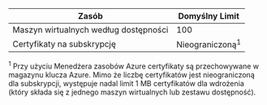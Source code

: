 Zasób|Domyślny Limit
---|---
Maszyn wirtualnych według dostępności | 100 
Certyfikaty na subskrypcję|Nieograniczoną<sup>1</sup>

<sup>1</sup> Przy użyciu Menedżera zasobów Azure certyfikaty są przechowywane w magazynu klucza Azure. Mimo że liczbę certyfikatów jest nieograniczoną dla subskrypcji, występuje nadal limit 1 MB certyfikatów dla wdrożenia (który składa się z jednego maszyn wirtualnych lub zestawu dostępność).
